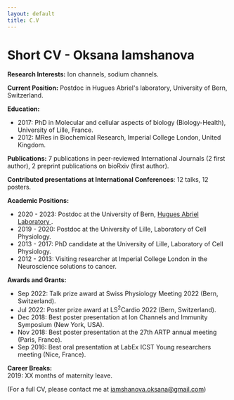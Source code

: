 ```yaml
---
layout: default
title: C.V
---
```


# Short CV - Oksana Iamshanova

**Research Interests:** Ion channels, sodium channels.

**Current Position:** Postdoc in Hugues Abriel's laboratory, University of Bern, Switzerland.

**Education:**  
- 2017: PhD in Molecular and cellular aspects of biology (Biology-Health), University of Lille, France.  
- 2012: MRes in Biochemical Research, Imperial College London, United Kingdom.

**Publications:** 7 publications in peer-reviewed International Journals (2 first author), 2 preprint publications on bioRxiv (first author).  

**Contributed presentations at International Conferences**: 12 talks, 12 posters. 

 **Academic Positions:**  
- 2020 - 2023: Postdoc at the University of Bern, <a class="post-link" href="https://abriellab.org/" target="_blank">Hugues Abriel Laboratory </a>. 
- 2019 - 2020: Postdoc at the University of Lille, Laboratory of Cell Physiology.  
- 2013 - 2017: PhD candidate at the University of Lille, Laboratory of Cell Physiology.  
- 2012 - 2013: Visiting researcher at Imperial College London in the Neuroscience solutions to cancer.   


**Awards and Grants:**  
 * Sep 2022: Talk prize award at Swiss Physiology Meeting 2022 (Bern, Switzerland).
 * Jul 2022: Poster prize award at LS<sup>2</sup>Cardio 2022 (Bern, Switzerland).
 * Dec 2018: Best poster presentation at Ion Channels and Immunity Symposium (New York, USA).
 * Nov 2018: Best poster presentation at the 27th ARTP annual meeting (Paris, France).
 * Sep 2016: Best oral presentation at LabEx ICST Young researchers meeting (Nice, France).

**Career Breaks:**  
2019: XX months of maternity leave.

(For a full CV, please contact me at [iamshanova.oksana@gmail.com](iamshanova.oksana@gmail.com))


<!-- Education
Dec 2013 - Dec 2017 UNIVERSITY OF LILLE, FRANCE
PhD in Molecular and cellular aspects of biology (Biology-Health)
Defended on: 14.12.2017; PhD advisor: Prof Natalia Prevarskaya

Oct 2011 - Nov 2012 IMPERIAL COLLEGE LONDON, UNITED KINGDOM
MRes in Biochemical Research with merit (GPA: 69.8% out of 100%), three projects:
1) “A study of insulin/insulin-like growth factor-1 receptor in strongly metastatic MDA-MB-231
human breast cancer cells: Possible role in metastatic cell behaviour and hypoxia”, (75.1%, A)
Advisor: Prof Mustafa Djamgoz
2) “Biohydrogen production in Chlamydomonas reinhardtii”, (72.9%, A)
Advisor: Prof Peter Nixon
3) “The role of bacterial E3 ubiquitin ligases in host-pathogen interaction”, (61.4%, B)
Advisor: Prof Gad Frankel


Sep 2007 - Jun 2011 TARAS SHEVCHENKO NATIONAL UNIVERSITY OF KYIV, UKRAINE
BSc in Biology (Honours) with distinction (GPA: 88% out of 100%, class top 10%)
Internship project title: “Estimation of maleimide derivative hepatotoxicity on lipid peroxidation
and activity of antioxidant enzymes in rats”
Advisor: Prof Volodymyr Rybalchenko
3. Employment history
Jun 2020 – present UNIVERSITY OF BERN, SWITZERLAND
PostDoc (100%), project title: “Co-regulation of cardiac ion channels: focus on the sodium
channel Nav1.5”
Advisor: Prof Hugues Abriel
Funding: SNSF 310030_184783
Nov 2019 - Mar 2020 UNIVERSITY OF LILLE, FRANCE
PostDoc (100%), project title: “Sodium leak channel NALCN in prostate cancer”
Advisor: Prof Natalia Prevarskaya
Dec 2013 - Dec 2017 UNIVERSITY OF LILLE, FRANCE
PhD candidate (100%), project title: “Sodium leak channel NALCN in prostate cancer”
Advisor: Prof Natalia Prevarskaya
Oct 2012 - Oct 2013 IMPERIAL COLLEGE LONDON, UNITED KINGDOM
Visiting researcher (100%), project title: “The implication of Nav1.2 in the metastatic potential of
ovarian cancer”
Advisor: Prof Mustafa Djamgoz -->
